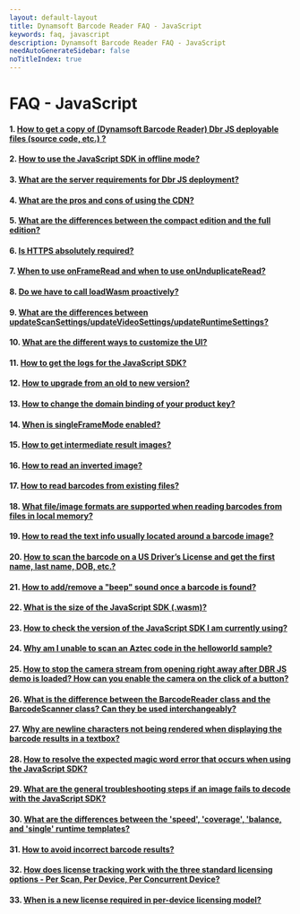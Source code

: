 ```yaml
---
layout: default-layout
title: Dynamsoft Barcode Reader FAQ - JavaScript
keywords: faq, javascript
description: Dynamsoft Barcode Reader FAQ - JavaScript
needAutoGenerateSidebar: false
noTitleIndex: true
---
```


# FAQ - JavaScript

#### 1. <a href="{{site.faq_js}}ways-to-copy-dbr-js-deployable-files.html">How to get a copy of (Dynamsoft Barcode Reader) Dbr JS deployable files (source code, etc.) ?</a>

#### 2. <a href="{{site.faq_js}}javascript-sdk-offline-mode-use.html">How to use the JavaScript SDK in offline mode?</a>

#### 3. <a href="{{site.faq_js}}server-requirements-for-dbr-js-deployment.html">What are the server requirements for Dbr JS deployment?</a>

#### 4. <a href="{{site.faq_js}}pros-and-cons-of-cdn.html">What are the pros and cons of using the CDN?</a>

#### 5. <a href="{{site.faq_js}}differences-between-full-and-compact-editions.html">What are the differences between the compact edition and the full edition?</a>

#### 6. <a href="{{site.faq_js}}is-https-required.html">Is HTTPS absolutely required?</a>

#### 7. <a href="{{site.faq_js}}use-of-onFrameRead-and-onUnduplicateRead.html">When to use onFrameRead and when to use onUnduplicateRead?</a>

#### 8. <a href="{{site.faq_js}}call-loadWasm-proactively.html">Do we have to call loadWasm proactively?</a>

#### 9. <a href="{{site.faq_js}}differences-between-updateScanSettings-updateVideoSettings-and-updateRuntimeSettings.html">What are the differences between updateScanSettings/updateVideoSettings/updateRuntimeSettings?</a>

#### 10. <a href="{{site.faq_js}}different-ways-to-customize-ui.html">What are the different ways to customize the UI?</a>

#### 11. <a href="{{site.faq_js}}get-sdk-logs.html">How to get the logs for the JavaScript SDK?</a>

#### 12. <a href="{{site.faq_js}}upgrade-old-to-new.html">How to upgrade from an old to new version?</a>

#### 13. <a href="{{site.faq_js}}change-domain-binding-of-product-key.html">How to change the domain binding of your product key?</a>

#### 14. <a href="{{site.faq_js}}when-singleFrameMode-is-enabled.html">When is singleFrameMode enabled?</a>

#### 15. <a href="{{site.faq_js}}get-intermediate-result-images.html">How to get intermediate result images?</a>

#### 16. <a href="{{site.faq_js}}read-inverted-image.html">How to read an inverted image?</a>

#### 17. <a href="{{site.faq_js}}read-from-existing-files.html">How to read barcodes from existing files?</a>

#### 18. <a href="{{site.faq_js}}formats-supported-for-existing-files.html">What file/image formats are supported when reading barcodes from files in local memory?</a>

#### 19. <a href="{{site.faq_js}}read-text-from-barcode-image.html">How to read the text info usually located around a barcode image?</a>

#### 20. <a href="{{site.faq_js}}scan-US-drivers-license.html">How to scan the barcode on a US Driver’s License and get the first name, last name, DOB, etc.?</a>

#### 21. <a href="{{site.faq_js}}add-remove-beep-sound.html">How to add/remove a "beep" sound once a barcode is found?</a>

#### 22. <a href="{{site.faq_js}}size-of-wasm.html">What is the size of the JavaScript SDK (.wasm)?</a>

#### 23. <a href="{{site.faq_js}}check-current-version.html">How to check the version of the JavaScript SDK I am currently using?</a>

#### 24. <a href="{{site.faq_js}}unable-to-scan-aztec-code.html">Why am I unable to scan an Aztec code in the helloworld sample?</a>

#### 25. <a href="{{site.faq_js}}stop-camera-to-open-right-away.html">How to stop the camera stream from opening right away after DBR JS demo is loaded? How can you enable the camera on the click of a button?</a>

#### 26. <a href="{{site.faq_js}}difference-between-barcodeReader-and-barcodeScanner.html">What is the difference between the BarcodeReader class and the BarcodeScanner class? Can they be used interchangeably?</a>

#### 27. <a href="{{site.faq_js}}newline-character-not-being-rendered.html">Why are newline characters not being rendered when displaying the barcode results in a textbox?</a>

#### 28. <a href="{{site.faq_js}}resolve-magic-word.html">How to resolve the expected magic word error that occurs when using the JavaScript SDK?</a>

#### 29. <a href="{{site.faq_js}}general-troubleshooting-steps-for-decode-failure.html">What are the general troubleshooting steps if an image fails to decode with the JavaScript SDK?</a>

#### 30. <a href="{{site.faq_js}}difference-between-bestspeed-and-bestcoverage.html">What are the differences between the 'speed', 'coverage', 'balance, and 'single' runtime templates?</a>

#### 31. <a href="{{site.faq_js}}avoid-incorrect-barcode-results.html">How to avoid incorrect barcode results?</a>

#### 32. <a href="{{site.faq_js}}how-license-tracking-works.html">How does license tracking work with the three standard licensing options - Per Scan, Per Device, Per Concurrent Device?</a>

#### 33. <a href="{{site.faq_js}}new-license-required-per-device-licensing.html">When is a new license required in per-device licensing model?</a>
